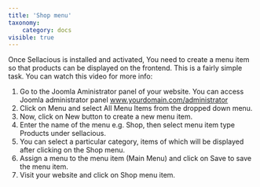 ```yaml
---
title: 'Shop menu'
taxonomy:
    category: docs
visible: true
---
```


Once Sellacious is installed and activated, You need to create a menu item so that products can be displayed on the frontend. This is a fairly simple task. You can watch this video for more info:

1. Go to the Joomla Aministrator panel of your website. You can access Joomla administrator panel www.yourdomain.com/administrator
2. Click on Menu and select All Menu Items from the dropped down menu.
3. Now, click on New button to create a new menu item.
4. Enter the name of the menu e.g. Shop, then select menu item type Products under sellacious.
5. You can select a particular category, items of which will be displayed after clicking on the Shop menu.
6. Assign a menu to the menu item (Main Menu) and click on Save to save the menu item.
7. Visit your website and click on Shop menu item.